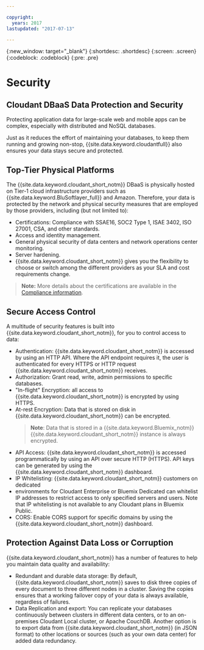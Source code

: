 ```yaml
---

copyright:
  years: 2017
lastupdated: "2017-07-13"

---
```


{:new_window: target="_blank"}
{:shortdesc: .shortdesc}
{:screen: .screen}
{:codeblock: .codeblock}
{:pre: .pre}

<!-- Acrolinx: 2017-04-28 -->

# Security

## Cloudant DBaaS Data Protection and Security

Protecting application data for large-scale web and mobile apps can be complex,
especially with distributed and NoSQL databases.

Just as it reduces the effort of maintaining your databases,
to keep them running and growing non-stop,
{{site.data.keyword.cloudantfull}} also ensures your data stays secure and protected.

## Top-Tier Physical Platforms

The {{site.data.keyword.cloudant_short_notm}} DBaaS is
physically hosted on Tier-1 cloud infrastructure providers such as
{{site.data.keyword.BluSoftlayer_full}} and Amazon.
Therefore,
your data is protected by the network and physical security measures that are employed by those providers,
including (but not limited to):

- Certifications: Compliance with SSAE16, SOC2 Type 1, ISAE 3402, ISO 27001, CSA, and other standards.
- Access and identity management.
- General physical security of data centers and network operations center monitoring.
- Server hardening.
- {{site.data.keyword.cloudant_short_notm}} gives you the flexibility to
  choose or switch among the different providers
  as your SLA and cost requirements change.

> **Note:** More details about the certifications are available in the [Compliance information](compliance.html).

## Secure Access Control

A multitude of security features is built into
{{site.data.keyword.cloudant_short_notm}},
for you to control access to data:

- Authentication: {{site.data.keyword.cloudant_short_notm}} is accessed
  by using an HTTP API.
  Where the API endpoint requires it,
  the user is authenticated for every HTTPS or HTTP request
  {{site.data.keyword.cloudant_short_notm}} receives.
- Authorization: Grant read,
  write,
  admin permissions to specific databases.
- "In-flight" Encryption: all access to
  {{site.data.keyword.cloudant_short_notm}} is encrypted by using HTTPS.
- At-rest Encryption: Data that is stored on disk in
  {{site.data.keyword.cloudant_short_notm}} can be encrypted.
  > **Note**: Data that is stored in a {{site.data.keyword.Bluemix_notm}} {{site.data.keyword.cloudant_short_notm}} instance is always encrypted.
- API Access: {{site.data.keyword.cloudant_short_notm}} is accessed programmatically
  by using an API over secure HTTP (HTTPS).
  API keys can be generated by using
  the {{site.data.keyword.cloudant_short_notm}} dashboard.
- IP Whitelisting: {{site.data.keyword.cloudant_short_notm}} customers on dedicated 
- environments for Cloudant Enterprise or 
  Bluemix Dedicated can whitelist IP addresses to restrict access to only specified 
  servers and users. Note that IP whitelisting is not available to any Cloudant 
  plans in Bluemix Public. 
- CORS: Enable CORS support for specific domains by using the
  {{site.data.keyword.cloudant_short_notm}} dashboard.

## Protection Against Data Loss or Corruption

{{site.data.keyword.cloudant_short_notm}} has a number of features
to help you maintain data quality and availability:

- Redundant and durable data storage: By default,
  {{site.data.keyword.cloudant_short_notm}} saves to disk three copies
  of every document to three different nodes in a cluster.
  Saving the copies ensures that a working failover copy of your data
  is always available,
  regardless of failures.
- Data Replication and export: You can replicate your databases continuously
  between clusters in different data centers,
  or to an on-premises Cloudant Local cluster,
  or Apache CouchDB.
  Another option is to export data from
  {{site.data.keyword.cloudant_short_notm}} (in JSON format)
  to other locations or sources (such as your own data center)
  for added data redundancy.
